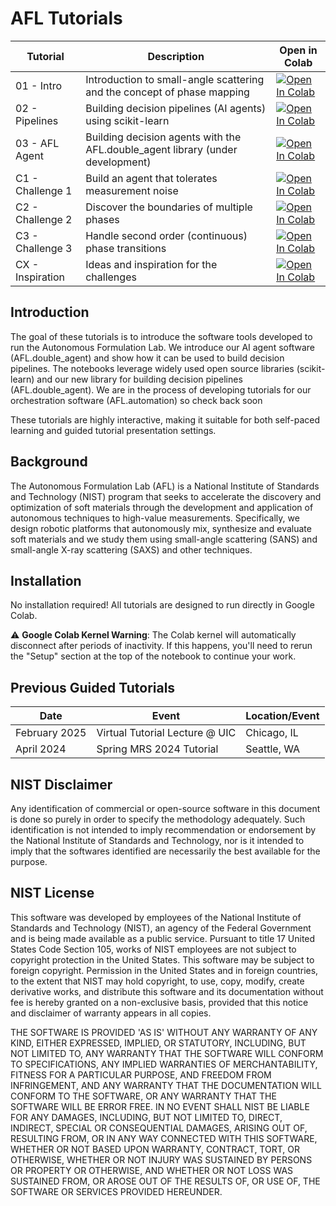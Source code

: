 # AFL Tutorials

| Tutorial | Description | Open in Colab |
|----------|-------------|----------------|
| 01 - Intro | Introduction to small-angle scattering and the concept of phase mapping | [![Open In Colab](https://colab.research.google.com/assets/colab-badge.svg)](https://colab.research.google.com/github/martintb/AFL-tutorial/blob/main/notebooks/01-introduction.ipynb) |
| 02 - Pipelines | Building decision pipelines (AI agents) using scikit-learn | [![Open In Colab](https://colab.research.google.com/assets/colab-badge.svg)](https://colab.research.google.com/github/martintb/AFL-tutorial/blob/main/notebooks/02-sklearn.ipynb) |
| 03 - AFL Agent | Building decision agents with the AFL.double_agent library (under development) | [![Open In Colab](https://colab.research.google.com/assets/colab-badge.svg)](https://colab.research.google.com/github/martintb/AFL-tutorial/blob/main/notebooks/03-afl-agent.ipynb) |
| C1 - Challenge 1 | Build an agent that tolerates measurement noise | [![Open In Colab](https://colab.research.google.com/assets/colab-badge.svg)](https://colab.research.google.com/github/martintb/AFL-tutorial/blob/main/notebooks/C1-challenge1.ipynb) |
| C2 - Challenge 2 | Discover the boundaries of multiple phases | [![Open In Colab](https://colab.research.google.com/assets/colab-badge.svg)](https://colab.research.google.com/github/martintb/AFL-tutorial/blob/main/notebooks/C2-challenge2.ipynb) |
| C3 - Challenge 3 | Handle second order (continuous) phase transitions | [![Open In Colab](https://colab.research.google.com/assets/colab-badge.svg)](https://colab.research.google.com/github/martintb/AFL-tutorial/blob/main/notebooks/C3-challenge3.ipynb) |
| CX - Inspiration | Ideas and inspiration for the challenges | [![Open In Colab](https://colab.research.google.com/assets/colab-badge.svg)](https://colab.research.google.com/github/martintb/AFL-tutorial/blob/main/notebooks/CX-inspiration.ipynb) |

## Introduction

The goal of these tutorials is to introduce the software tools developed to run the Autonomous Formulation Lab. We introduce our AI agent software (AFL.double_agent) and show how it can be used to build decision pipelines. The notebooks leverage widely used open source libraries (scikit-learn) and our new library for building decision pipelines (AFL.double_agent). We are in the process of developing tutorials for our orchestration software (AFL.automation) so check back soon

These tutorials are highly interactive, making it suitable for both self-paced learning and guided tutorial presentation settings.

## Background

The Autonomous Formulation Lab (AFL) is a National Institute of Standards and Technology (NIST) program that seeks to accelerate the discovery and optimization of soft materials through the development and application of autonomous techniques to high-value measurements. Specifically, we design robotic platforms that autonomously mix, synthesize and evaluate soft materials and we study them using small-angle scattering (SANS) and small-angle X-ray scattering (SAXS) and other techniques.

## Installation

No installation required! All tutorials are designed to run directly in Google Colab.

⚠️ **Google Colab Kernel Warning**: The Colab kernel will automatically disconnect after periods of inactivity. If this happens, you'll need to rerun the "Setup" section at the top of the notebook to continue your work.


## Previous Guided Tutorials

| Date | Event | Location/Event |
|------|--------|-----------|
| February 2025 | Virtual Tutorial Lecture @ UIC| Chicago, IL |
| April 2024 | Spring MRS 2024 Tutorial | Seattle, WA |

## NIST Disclaimer

Any identification of commercial or open-source software in this document is
done so purely in order to specify the methodology adequately. Such
identification is not intended to imply recommendation or endorsement by the
National Institute of Standards and Technology, nor is it intended to imply
that the softwares identified are necessarily the best available for the
purpose.

## NIST License
This software was developed by employees of the National Institute of Standards
and Technology (NIST), an agency of the Federal Government and is being made
available as a public service. Pursuant to title 17 United States Code Section
105, works of NIST employees are not subject to copyright protection in the
United States.  This software may be subject to foreign copyright.  Permission
in the United States and in foreign countries, to the extent that NIST may hold
copyright, to use, copy, modify, create derivative works, and distribute this
software and its documentation without fee is hereby granted on a non-exclusive
basis, provided that this notice and disclaimer of warranty appears in all
copies. 

THE SOFTWARE IS PROVIDED 'AS IS' WITHOUT ANY WARRANTY OF ANY KIND, EITHER
EXPRESSED, IMPLIED, OR STATUTORY, INCLUDING, BUT NOT LIMITED TO, ANY WARRANTY
THAT THE SOFTWARE WILL CONFORM TO SPECIFICATIONS, ANY IMPLIED WARRANTIES OF
MERCHANTABILITY, FITNESS FOR A PARTICULAR PURPOSE, AND FREEDOM FROM
INFRINGEMENT, AND ANY WARRANTY THAT THE DOCUMENTATION WILL CONFORM TO THE
SOFTWARE, OR ANY WARRANTY THAT THE SOFTWARE WILL BE ERROR FREE.  IN NO EVENT
SHALL NIST BE LIABLE FOR ANY DAMAGES, INCLUDING, BUT NOT LIMITED TO, DIRECT,
INDIRECT, SPECIAL OR CONSEQUENTIAL DAMAGES, ARISING OUT OF, RESULTING FROM, OR
IN ANY WAY CONNECTED WITH THIS SOFTWARE, WHETHER OR NOT BASED UPON WARRANTY,
CONTRACT, TORT, OR OTHERWISE, WHETHER OR NOT INJURY WAS SUSTAINED BY PERSONS OR
PROPERTY OR OTHERWISE, AND WHETHER OR NOT LOSS WAS SUSTAINED FROM, OR AROSE OUT
OF THE RESULTS OF, OR USE OF, THE SOFTWARE OR SERVICES PROVIDED HEREUNDER.